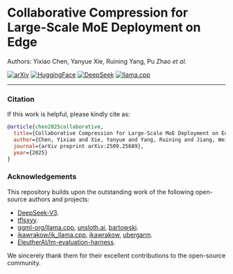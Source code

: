 # Collaborative Compression for Large-Scale MoE Deployment on Edge

Authors: Yixiao Chen, Yanyue Xie, Ruining Yang, Pu Zhao *et al.*

[![arXiv](https://img.shields.io/badge/arXiv-2509.25689-df2a2a.svg?style=for-the-badge)](https://www.arxiv.org/abs/2509.25689)
[![HuggingFace](https://img.shields.io/badge/HuggingFace-bobchenyx-yellow.svg?style=for-the-badge&logo=HuggingFace)](https://huggingface.co/bobchenyx/DeepSeek-V3-0324-MLA-GGUF)
[![DeepSeek](https://img.shields.io/badge/DeepSeek-Reference-0078D7.svg?style=for-the-badge&labelColor=555555&logoColor=white)](https://github.com/deepseek-ai/DeepSeek-V3)
[![llama.cpp](https://img.shields.io/badge/llama.cpp-Reference-4CAF50.svg?style=for-the-badge&labelColor=555555&logo=github)](https://github.com/ggml-org/llama.cpp)

---



### Citation

If this work is helpful, please kindly cite as:

```bibtex
@article{chen2025collaborative,
  title={Collaborative Compression for Large-Scale MoE Deployment on Edge},
  author={Chen, Yixiao and Xie, Yanyue and Yang, Ruining and Jiang, Wei and Wang, Wei and He, Yong and Chen, Yue and Zhao, Pu and Wang, Yanzhi},
  journal={arXiv preprint arXiv:2509.25689},
  year={2025}
}
```

### Acknowledgements

This repository builds upon the outstanding work of the following open-source authors and projects:

- [DeepSeek-V3](https://github.com/deepseek-ai/DeepSeek-V3).
- [tflsxyy](https://github.com/tflsxyy).
- [ggml-org/llama.cpp](https://github.com/ggml-org/llama.cpp), [unsloth.ai](https://unsloth.ai/), [bartowski](https://github.com/bartowski1182).  
- [ikawrakow/ik_llama.cpp](https://github.com/ikawrakow/ik_llama.cpp), [ikawrakow](https://github.com/ikawrakow), [ubergarm](https://github.com/ubergarm).
- [EleutherAI/lm-evaluation-harness](https://github.com/EleutherAI/lm-evaluation-harness).

We sincerely thank them for their excellent contributions to the open-source community.



